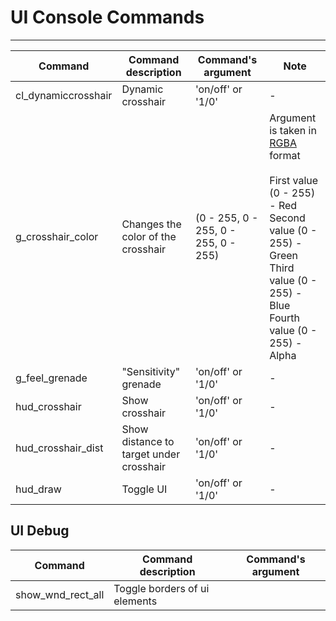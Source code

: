 # UI Console Commands

___

| Command | Command description | Command's argument | Note |
|---|---|---|---|
| cl_dynamiccrosshair | Dynamic crosshair | 'on/off' or '1/0' | - |
| g_crosshair_color | Changes the color of the crosshair | (0 - 255, 0 - 255, 0 - 255, 0 - 255) | Argument is taken in [RGBA](https://en.wikipedia.org/wiki/RGBA_color_model) format<br> <br>First value (0 - 255) - Red</br> Second value (0 - 255) - Green<br> Third value (0 - 255) - Blue<br> Fourth value (0 - 255) - Alpha |
| g_feel_grenade | "Sensitivity" grenade | 'on/off' or '1/0' | - |
| hud_crosshair | Show crosshair | 'on/off' or '1/0' | - |
| hud_crosshair_dist | Show distance to target under crosshair | 'on/off' or '1/0' | - |
| hud_draw | Toggle UI | 'on/off' or '1/0' | - |

## UI Debug

| Command | Command description | Command's argument |
|---|---|---|
| show_wnd_rect_all | Toggle borders of ui elements |  |
